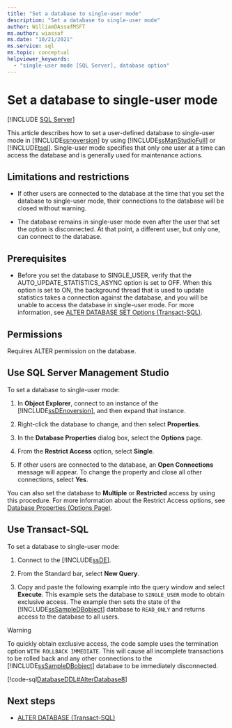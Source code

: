 ```yaml
---
title: "Set a database to single-user mode"
description: "Set a database to single-user mode"
author: WilliamDAssafMSFT
ms.author: wiassaf
ms.date: "10/21/2021"
ms.service: sql
ms.topic: conceptual
helpviewer_keywords:
  - "single-user mode [SQL Server], database option"
---
```

# Set a database to single-user mode

[!INCLUDE [SQL Server](../../includes/applies-to-version/sqlserver.md)]

This article describes how to set a user-defined database to single-user mode in [!INCLUDE[ssnoversion](../../includes/ssnoversion-md.md)] by using [!INCLUDE[ssManStudioFull](../../includes/ssmanstudiofull-md.md)] or [!INCLUDE[tsql](../../includes/tsql-md.md)]. Single-user mode specifies that only one user at a time can access the database and is generally used for maintenance actions.  
  
##  <a name="Restrictions"></a> Limitations and restrictions  
  
-   If other users are connected to the database at the time that you set the database to single-user mode, their connections to the database will be closed without warning. 
  
-   The database remains in single-user mode even after the user that set the option is disconnected. At that point, a different user, but only one, can connect to the database.  
  
##  <a name="Prerequisites"></a> Prerequisites  
  
-   Before you set the database to SINGLE_USER, verify that the AUTO_UPDATE_STATISTICS_ASYNC option is set to OFF. When this option is set to ON, the background thread that is used to update statistics takes a connection against the database, and you will be unable to access the database in single-user mode. For more information, see [ALTER DATABASE SET Options &#40;Transact-SQL&#41;](../../t-sql/statements/alter-database-transact-sql-set-options.md).  
  
## <a name="Security"></a><a name="Permissions"></a> Permissions  
 Requires ALTER permission on the database.  
  
##  <a name="SSMSProcedure"></a> Use SQL Server Management Studio  
  
 To set a database to single-user mode:
  
1.  In **Object Explorer**, connect to an instance of the [!INCLUDE[ssDEnoversion](../../includes/ssdenoversion-md.md)], and then expand that instance.  
  
2.  Right-click the database to change, and then select **Properties**.  
  
3.  In the **Database Properties** dialog box, select the **Options** page.  
  
4.  From the **Restrict Access** option, select **Single**.  
  
5.  If other users are connected to the database, an **Open Connections** message will appear. To change the property and close all other connections, select **Yes**.  
  
 You can also set the database to **Multiple** or **Restricted** access by using this procedure. For more information about the Restrict Access options, see [Database Properties &#40;Options Page&#41;](../../relational-databases/databases/database-properties-options-page.md).  
  
##  <a name="TsqlProcedure"></a> Use Transact-SQL  
  
 To set a database to single-user mode:
  
1.  Connect to the [!INCLUDE[ssDE](../../includes/ssde-md.md)].  
  
2.  From the Standard bar, select **New Query**.  
  
3.  Copy and paste the following example into the query window and select **Execute**. This example sets the database to `SINGLE_USER` mode to obtain exclusive access. The example then sets the state of the [!INCLUDE[ssSampleDBobject](../../includes/sssampledbobject-md.md)] database to `READ_ONLY` and returns access to the database to all users.

> [!WARNING]
> To quickly obtain exclusive access, the code sample uses the termination option `WITH ROLLBACK IMMEDIATE`. This will cause all incomplete transactions to be rolled back and any other connections to the [!INCLUDE[ssSampleDBobject](../../includes/sssampledbobject-md.md)] database to be immediately disconnected.  
  
 [!code-sql[DatabaseDDL#AlterDatabase8](../../relational-databases/databases/codesnippet/tsql/set-a-database-to-single_1.sql)]  
  
## Next steps  
 - [ALTER DATABASE &#40;Transact-SQL&#41;](../../t-sql/statements/alter-database-transact-sql.md)  
  
  
